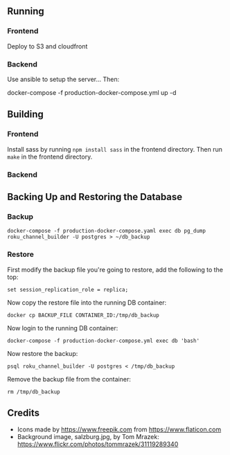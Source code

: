 ## Running

### Frontend

Deploy to S3 and cloudfront

### Backend

Use ansible to setup the server...  Then:

docker-compose -f production-docker-compose.yml up -d

## Building

### Frontend

Install sass by running `npm install sass` in the frontend directory.  Then run `make` in the frontend directory.

### Backend



## Backing Up and Restoring the Database

### Backup

`docker-compose -f production-docker-compose.yaml exec db pg_dump roku_channel_builder -U postgres > ~/db_backup`

### Restore

First modify the backup file you're going to restore, add the following to the top:

`set session_replication_role = replica;`

Now copy the restore file into the running DB container:

`docker cp BACKUP_FILE CONTAINER_ID:/tmp/db_backup`

Now login to the running DB container:

`docker-compose -f production-docker-compose.yml exec db 'bash'`

Now restore the backup:

`psql roku_channel_builder -U postgres < /tmp/db_backup`

Remove the backup file from the container:

`rm /tmp/db_backup`

## Credits

* Icons made by https://www.freepik.com from https://www.flaticon.com
* Background image, salzburg.jpg, by Tom Mrazek: https://www.flickr.com/photos/tommrazek/31119289340
